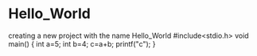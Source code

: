 # Hello_World
creating a new project with the name Hello_World 
#include<stdio.h>
void main()
{
int a=5;
int b=4;
c=a+b;
printf("c");
}
